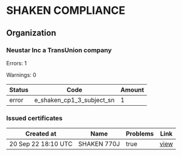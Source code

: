 # SHAKEN COMPLIANCE
## Organization

### Neustar Inc a TransUnion company

Errors: 1

Warnings: 0

| Status | Code | Amount |
|--------|------|--------|
| error | e_shaken_cp1_3_subject_sn | 1 |

### Issued certificates

| Created at | Name | Problems | Link |
|------------|------|----------|------|
| 20 Sep 22 18:10 UTC | SHAKEN 770J | true | [view](6939e275e2c74c70d168ac1d3fc03e3da422b7ab%2Findex.md) |
